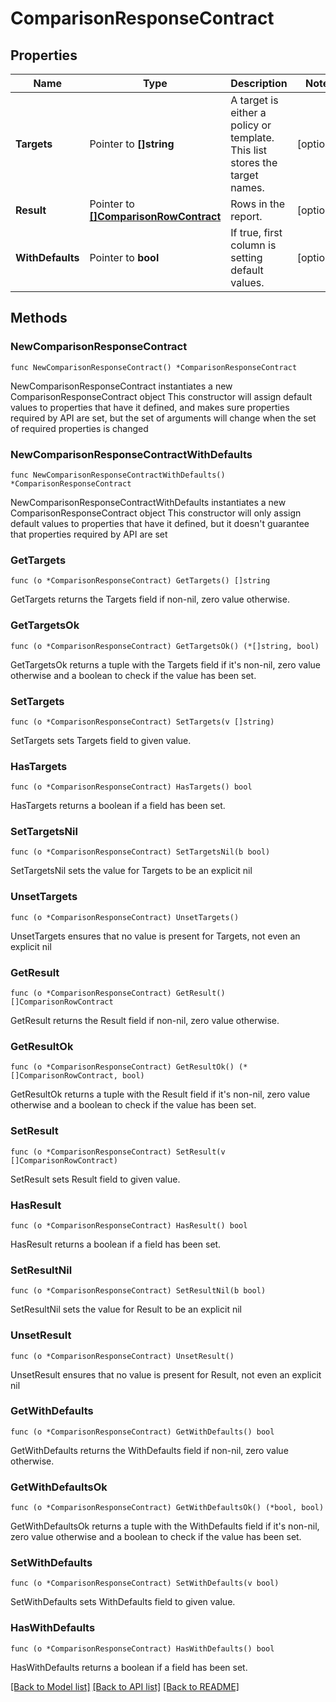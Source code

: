 # ComparisonResponseContract

## Properties

Name | Type | Description | Notes
------------ | ------------- | ------------- | -------------
**Targets** | Pointer to **[]string** | A target is either a policy or template. This list stores the target names. | [optional] 
**Result** | Pointer to [**[]ComparisonRowContract**](ComparisonRowContract.md) | Rows in the report. | [optional] 
**WithDefaults** | Pointer to **bool** | If true, first column is setting default values. | [optional] 

## Methods

### NewComparisonResponseContract

`func NewComparisonResponseContract() *ComparisonResponseContract`

NewComparisonResponseContract instantiates a new ComparisonResponseContract object
This constructor will assign default values to properties that have it defined,
and makes sure properties required by API are set, but the set of arguments
will change when the set of required properties is changed

### NewComparisonResponseContractWithDefaults

`func NewComparisonResponseContractWithDefaults() *ComparisonResponseContract`

NewComparisonResponseContractWithDefaults instantiates a new ComparisonResponseContract object
This constructor will only assign default values to properties that have it defined,
but it doesn't guarantee that properties required by API are set

### GetTargets

`func (o *ComparisonResponseContract) GetTargets() []string`

GetTargets returns the Targets field if non-nil, zero value otherwise.

### GetTargetsOk

`func (o *ComparisonResponseContract) GetTargetsOk() (*[]string, bool)`

GetTargetsOk returns a tuple with the Targets field if it's non-nil, zero value otherwise
and a boolean to check if the value has been set.

### SetTargets

`func (o *ComparisonResponseContract) SetTargets(v []string)`

SetTargets sets Targets field to given value.

### HasTargets

`func (o *ComparisonResponseContract) HasTargets() bool`

HasTargets returns a boolean if a field has been set.

### SetTargetsNil

`func (o *ComparisonResponseContract) SetTargetsNil(b bool)`

 SetTargetsNil sets the value for Targets to be an explicit nil

### UnsetTargets
`func (o *ComparisonResponseContract) UnsetTargets()`

UnsetTargets ensures that no value is present for Targets, not even an explicit nil
### GetResult

`func (o *ComparisonResponseContract) GetResult() []ComparisonRowContract`

GetResult returns the Result field if non-nil, zero value otherwise.

### GetResultOk

`func (o *ComparisonResponseContract) GetResultOk() (*[]ComparisonRowContract, bool)`

GetResultOk returns a tuple with the Result field if it's non-nil, zero value otherwise
and a boolean to check if the value has been set.

### SetResult

`func (o *ComparisonResponseContract) SetResult(v []ComparisonRowContract)`

SetResult sets Result field to given value.

### HasResult

`func (o *ComparisonResponseContract) HasResult() bool`

HasResult returns a boolean if a field has been set.

### SetResultNil

`func (o *ComparisonResponseContract) SetResultNil(b bool)`

 SetResultNil sets the value for Result to be an explicit nil

### UnsetResult
`func (o *ComparisonResponseContract) UnsetResult()`

UnsetResult ensures that no value is present for Result, not even an explicit nil
### GetWithDefaults

`func (o *ComparisonResponseContract) GetWithDefaults() bool`

GetWithDefaults returns the WithDefaults field if non-nil, zero value otherwise.

### GetWithDefaultsOk

`func (o *ComparisonResponseContract) GetWithDefaultsOk() (*bool, bool)`

GetWithDefaultsOk returns a tuple with the WithDefaults field if it's non-nil, zero value otherwise
and a boolean to check if the value has been set.

### SetWithDefaults

`func (o *ComparisonResponseContract) SetWithDefaults(v bool)`

SetWithDefaults sets WithDefaults field to given value.

### HasWithDefaults

`func (o *ComparisonResponseContract) HasWithDefaults() bool`

HasWithDefaults returns a boolean if a field has been set.


[[Back to Model list]](../README.md#documentation-for-models) [[Back to API list]](../README.md#documentation-for-api-endpoints) [[Back to README]](../README.md)


